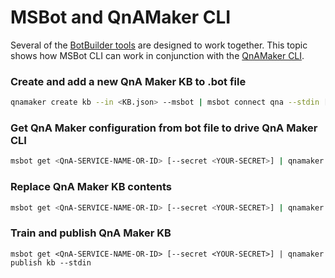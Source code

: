 # MSBot and QnAMaker CLI
Several of the [BotBuilder tools](../../../README.md) are designed to work together. This topic shows how MSBot CLI can work in conjunction with the [QnAMaker CLI](../../QnAMaker).

### Create and add a new QnA Maker KB to .bot file
```bash
qnamaker create kb --in <KB.json> --msbot | msbot connect qna --stdin [--secret <YOUR-SECRET>]
```

### Get QnA Maker configuration from bot file to drive QnA Maker CLI
```bash
msbot get <QnA-SERVICE-NAME-OR-ID> [--secret <YOUR-SECRET>] | qnamaker <COMMAND> --stdin
```

### Replace QnA Maker KB contents
```bash
msbot get <QnA-SERVICE-NAME-OR-ID> [--secret <YOUR-SECRET>] | qnamaker replace kb --in <new_KB.json> --stdin
```

### Train and publish QnA Maker KB
```
msbot get <QnA-SERVICE-NAME-OR-ID> [--secret <YOUR-SECRET>] | qnamaker publish kb --stdin
```

